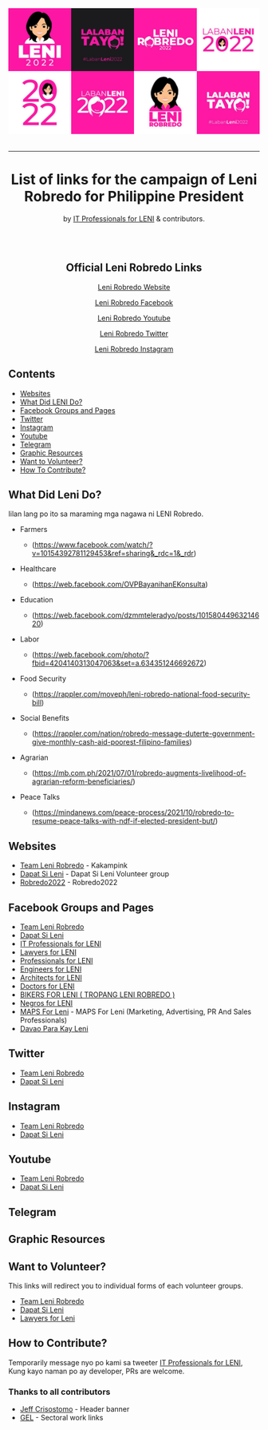 <div align="center">
	<img src="media/awesome-leni.jpg" alt="Awesome Leni Robredo List">
	<br>
	<br>
    <hr>
    <h1>List of links for the campaign of Leni Robredo for Philippine President</h1>
    <p>by <a href="https://www.facebook.com/groups/it4leni">IT Professionals for LENI</a> & contributors.</p>
    <br>
    <br>
    <h2>Official Leni Robredo Links</h2>
    <p><a href="https://lenirobredo.com/">Leni Robredo Website</a></p>
    <p><a href="https://www.facebook.com/VPLeniRobredoPH/">Leni Robredo Facebook</a></p>
    <p><a href="https://www.youtube.com/channel/UCvlZWzCZfRb1PZcpU21Sp5Q">Leni Robredo Youtube</a></p>
    <p><a href="https://twitter.com/lenirobredo">Leni Robredo Twitter</a></p>
    <p><a href="https://www.instagram.com/bise_leni/">Leni Robredo Instagram</a></p>
    
    
</div>

## Contents

- [Websites](#websites)
- [What Did LENI Do?](#what-did-leni-do)
- [Facebook Groups and Pages](#facebook-groups-and-pages)
- [Twitter](#twitter)
- [Instagram](#instagram)
- [Youtube](#youtube)
- [Telegram](#telegram)
- [Graphic Resources](#graphic-resources)
- [Want to Volunteer?](#want-to-volunteer)
- [How To Contribute?](#how-to-contribute)

## What Did Leni Do?

Iilan lang po ito sa maraming mga nagawa ni LENI Robredo.

- Farmers

  - (https://www.facebook.com/watch/?v=10154392781129453&ref=sharing&_rdc=1&_rdr)

- Healthcare

  - (https://web.facebook.com/OVPBayanihanEKonsulta)

- Education

  - (https://web.facebook.com/dzmmteleradyo/posts/10158044963214620)

- Labor

  - (https://web.facebook.com/photo/?fbid=4204140313047063&set=a.634351246692672)

- Food Security

  - (https://rappler.com/moveph/leni-robredo-national-food-security-bill)

- Social Benefits

  - (https://rappler.com/nation/robredo-message-duterte-government-give-monthly-cash-aid-poorest-filipino-families)

- Agrarian

  - (https://mb.com.ph/2021/07/01/robredo-augments-livelihood-of-agrarian-reform-beneficiaries/)

- Peace Talks
  - (https://mindanews.com/peace-process/2021/10/robredo-to-resume-peace-talks-with-ndf-if-elected-president-but/)

## Websites

- [Team Leni Robredo](https://teamlenirobredo.com) - Kakampink
- [Dapat Si Leni](https://dapatsileni.com) - Dapat Si Leni Volunteer group
- [Robredo2022](https://robredo2022.com) - Robredo2022

## Facebook Groups and Pages

- [Team Leni Robredo](https://www.facebook.com/teamlenirobredo)
- [Dapat Si Leni](https://facebook.com/dapatsileni)
- [IT Professionals for LENI](https://www.facebook.com/groups/it4leni)
- [Lawyers for LENI](https://www.facebook.com/LawyersForLeni/)
- [Professionals for LENI](https://www.facebook.com/professionalsforleni/)
- [Engineers for LENI](https://www.facebook.com/groups/engineersforleni/)
- [Architects for LENI](https://www.facebook.com/architectsforLeni/)
- [Doctors for LENI](https://www.facebook.com/groups/doctorsforleni/)
- [BIKERS FOR LENI ( TROPANG LENI ROBREDO )](https://www.facebook.com/groups/bikersforleni/)
- [Negros for LENI](https://www.facebook.com/groups/n4leni/)
- [MAPS For Leni](https://www.facebook.com/groups/657160581864944/) - MAPS For Leni (Marketing, Advertising, PR And Sales Professionals)
- [Davao Para Kay Leni](https://www.facebook.com/DavaoParaKayLeni/)

## Twitter

- [Team Leni Robredo](https://twitter.com/teamlenirobredo)
- [Dapat Si Leni](https://twitter.com/dapatsileni)

## Instagram

- [Team Leni Robredo](https://www.instagram.com/teamrobredoph/)
- [Dapat Si Leni](https://instagram.com/dapatsileni)

## Youtube

- [Team Leni Robredo](https://www.youtube.com/channel/UClOAEydbHpjS178WCo-oEXQ)
- [Dapat Si Leni](https://www.youtube.com/channel/UCVow0dyWjMDWlUenKz9IWIQ)

## Telegram

## Graphic Resources

## Want to Volunteer?

This links will redirect you to individual forms of each volunteer groups.

- [Team Leni Robredo](https://docs.google.com/forms/d/e/1FAIpQLSfnMYAm4LJUUSkfHfQ9H8s9CDfKSABPkSDHO8kNl0ncBfeq7w/viewform)
- [Dapat Si Leni](https://dapatsileni.com/volunteer-for-leni/)
- [Lawyers for Leni](https://docs.google.com/forms/d/e/1FAIpQLSdzI2-GjqHwDjimprbapeWsQO6G-keiZnuY-UijaJIHjt47pg/viewform)

## How to Contribute?

Temporarily message nyo po kami sa tweeter [IT Professionals for LENI](https://twitter.com/itforleni), Kung kayo naman po ay developer, PRs are welcome.

### Thanks to all contributors

- [Jeff Crisostomo](https://twitter.com/jeffcrisostomo) - Header banner
- [GEL](https://twitter.com/gelgeljeric) - Sectoral work links
